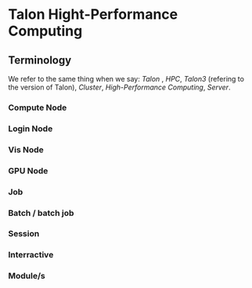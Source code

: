 # Talon Hight-Performance Computing


## Terminology

We refer to the same thing when we say: *Talon* , *HPC*, *Talon3* (refering to the version of Talon), *Cluster*, *High-Performance Computing*, *Server*.

### Compute Node

### Login Node

### Vis Node

### GPU Node

### Job

### Batch / batch job

### Session

### Interractive

### Module/s
